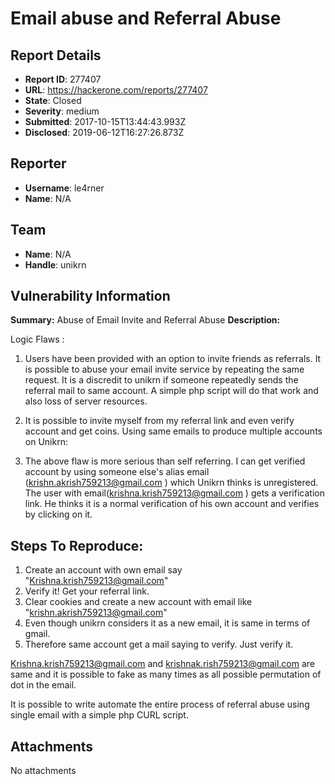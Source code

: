 # Email abuse and Referral Abuse

## Report Details
- **Report ID**: 277407
- **URL**: https://hackerone.com/reports/277407
- **State**: Closed
- **Severity**: medium
- **Submitted**: 2017-10-15T13:44:43.993Z
- **Disclosed**: 2019-06-12T16:27:26.873Z

## Reporter
- **Username**: le4rner
- **Name**: N/A

## Team
- **Name**: N/A
- **Handle**: unikrn

## Vulnerability Information
**Summary:** Abuse of Email Invite and Referral Abuse
**Description:** 

Logic Flaws :
1. Users have been provided with an option to invite friends as referrals. It is possible to abuse your email invite service by repeating the same request. It is a discredit to unikrn if someone repeatedly sends the referral mail to same account. A simple php script will do that work and also loss of server resources. 

2. It is possible to invite myself from my referral link and even verify account and get coins.
Using same emails to produce multiple accounts on Unikrn:

3. The above flaw is more serious than self referring.
  I can get verified account by using someone else's alias email (krishn.akrish759213@gmail.com ) which Unikrn thinks is unregistered. The user with email(krishna.krish759213@gmail.com ) gets a verification link. He thinks it is a normal verification of his own account and verifies by clicking on it.



## Steps To Reproduce:
  1. Create an account with own email say "Krishna.krish759213@gmail.com"
  2. Verify it! Get your referral link.
  3. Clear cookies and create a new account with email like "krishn.akrish759213@gmail.com"
  4. Even though unikrn considers it as a new email, it is same in terms of gmail.
  5. Therefore same account get a mail saying to verify.  Just verify it.

Krishna.krish759213@gmail.com and krishnak.rish759213@gmail.com are same and it is possible to fake as many times as all possible permutation of dot in the email.

It is possible to write automate the entire process of referral abuse using single email with a simple php CURL script.



## Attachments
No attachments
